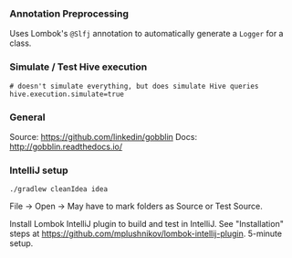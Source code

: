 ### Annotation Preprocessing
Uses Lombok's `@Slfj` annotation to automatically generate a `Logger` for a class.


### Simulate / Test Hive execution
```
# doesn't simulate everything, but does simulate Hive queries
hive.execution.simulate=true
```


### General

Source: https://github.com/linkedin/gobblin
Docs: http://gobblin.readthedocs.io/


### IntelliJ setup
```
./gradlew cleanIdea idea
```

File -> Open -> <Gobblin root folder>
May have to mark folders as Source or Test Source.

Install Lombok IntelliJ plugin to build and test in IntelliJ. See "Installation" steps at https://github.com/mplushnikov/lombok-intellij-plugin. 5-minute setup.